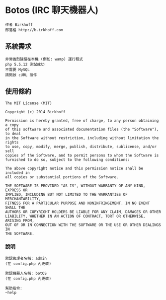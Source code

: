 Botos (IRC 聊天機器人)
=====
    作者 Birkhoff
    部落格 http://b.irkhoff.com  

系統需求
------
    非常強烈建議在本機 (例如: wamp) 運行程式
    php 5.5.12 測試成功
    不需要 MySQL
    請開啟 cURL 插件  

使用條約
------
    The MIT License (MIT)  

    Copyright (c) 2014 Birkhoff  

    Permission is hereby granted, free of charge, to any person obtaining a copy
    of this software and associated documentation files (the "Software"), to deal
    in the Software without restriction, including without limitation the rights
    to use, copy, modify, merge, publish, distribute, sublicense, and/or sell
    copies of the Software, and to permit persons to whom the Software is
    furnished to do so, subject to the following conditions:  

    The above copyright notice and this permission notice shall be included in
    all copies or substantial portions of the Software.  

    THE SOFTWARE IS PROVIDED "AS IS", WITHOUT WARRANTY OF ANY KIND, EXPRESS OR
    IMPLIED, INCLUDING BUT NOT LIMITED TO THE WARRANTIES OF MERCHANTABILITY,
    FITNESS FOR A PARTICULAR PURPOSE AND NONINFRINGEMENT. IN NO EVENT SHALL THE
    AUTHORS OR COPYRIGHT HOLDERS BE LIABLE FOR ANY CLAIM, DAMAGES OR OTHER
    LIABILITY, WHETHER IN AN ACTION OF CONTRACT, TORT OR OTHERWISE, ARISING FROM,
    OUT OF OR IN CONNECTION WITH THE SOFTWARE OR THE USE OR OTHER DEALINGS IN
    THE SOFTWARE.  

### 說明
    默認管理者名稱: admin
    (在 config.php 內更改)  

    默認機器人名稱: botOS
    (在 config.php 內更改)  

    幫助指令:
    ~help
